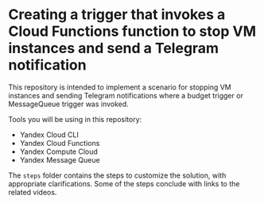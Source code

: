 # Creating a trigger that invokes a Cloud Functions function to stop VM instances and send a Telegram notification

This repository is intended to implement a scenario for stopping VM instances and sending Telegram notifications where a budget trigger or MessageQueue trigger was invoked.

Tools you will be using in this repository:
* Yandex Cloud CLI
* Yandex Cloud Functions
* Yandex Compute Cloud
* Yandex Message Queue

The `steps` folder contains the steps to customize the solution, with appropriate clarifications. Some of the steps conclude with links to the related videos.
